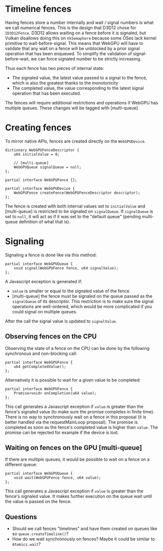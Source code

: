 # Timeline fences

Having fences store a number internally and wait / signal numbers is what we call numerical fences.
This is the design that D3D12 chose for `ID3D12Fence`.
D3D12 allows waiting on a fence before it is signaled, but Vulkan disallows doing this on `VkSemaphore` because some OSes lack kernel primitive to wait-before-signal.
This means that WebGPU will have to validate that any wait on a fence will be unblocked by a prior signal operation that has been enqueued.
To simplify the validation of signal-before-wait, we can force signaled number to be strictly increasing.

Thus each fence has two pieces of internal state:
 - The signaled value, the latest value passed to a signal to the fence, which is also the greatest thanks to the monotonicity
 - The completed value, the value corresponding to the latest signal operation that has been executed.

The fences will require additional restrictions and operations if WebGPU has multiple queues.
These changes will be tagged with [multi-queue]

# Creating fences

To mirror native APIs, fences are created directly on the `WebGPUDevice`.

```webidl
dictionary WebGPUFenceDescriptor {
    u64 initialValue = 0;

    // [multi-queue]
    WebGPUQueue signalQueue = null;
};

partial interface WebGPUFence {};

partial interface WebGPUDevice {
    WebGPUFence createFence(WebGPUFenceDescriptor descriptor);
};
```

The fence is created with both internal values set to `initialValue` and [multi-queue] is restricted to be signaled on `signalQueue`.
If `signalQueue` is set to `null`, it will act as if it was set to the "default queue" (pending multi-queue definition of what that is).

# Signaling

Signaling a fence is done like via this method:

```webidl
partial interface WebGPUQueue {
    void signal(WebGPUFence fence, u64 signalValue);
};
```

A Javascript exception is generated if:
 - `value` is smaller or equal to the signaled value of the fence.
 - [multi-queue] the fence must be signaled on the queue passed as the `signalQueue` of its descriptor.
   This restriction is to make sure the signal operations are well-ordered, which would be more complicated if you could signal on multiple queues.

After the call the signal value is updated to `signalValue`.

## Observing fences on the CPU

Observing the state of a fence on the CPU can be done by the following synchronous and non-blocking call:

```webidl
partial interface WebGPUFence {
    u64 getCompletedValue();
};
```

Alternatively it is possible to wait for a given value to be completed:

```webidl
partial interface WebGPUFence {
    Promise<void> onCompletion(u64 value);
};
```

This call generates a Javascript exception if `value` is greater than the fence's signaled value (to make sure the promise completes in finite time).
There is no way to synchronously wait on a fence in this proposal (it is better handled via the requestMainLoop proposal).
The promise is completed as soon as the fence's completed value is higher than `value`.
The promise can be rejected for example if the device is lost.

## Waiting on fences on the GPU [multi-queue]

If there are multiple queues, it would be possible to wait on a fence on a different queue:

```webidl
partial interface WebGPUQueue {
    void wait(WebGPUFence fence, u64 value);
};
```

This call generates a Javascript exception if `value` is greater than the fence's signaled value.
It makes further execution on the queue wait until the value is passed on the fence.

## Questions

 - Should we call fences "timelines" and have them created on queues like so `queue.createTimeline()`?
 - How do we wait synchronously on fences?
   Maybe it could be similar to `Atomics.wait`?
